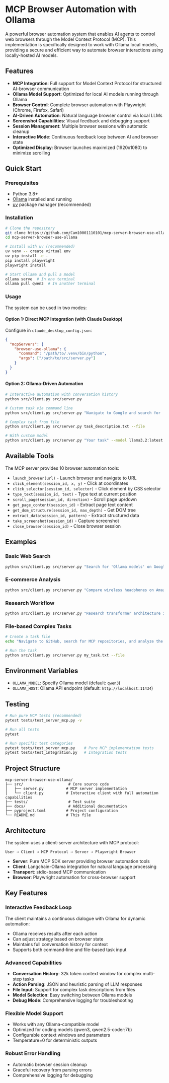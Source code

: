 # MCP Browser Automation with Ollama

A powerful browser automation system that enables AI agents to control web browsers through the Model Context Protocol (MCP). This implementation is specifically designed to work with Ollama local models, providing a secure and efficient way to automate browser interactions using locally-hosted AI models.

## Features

- **MCP Integration**: Full support for Model Context Protocol for structured AI-browser communication
- **Ollama Model Support**: Optimized for local AI models running through Ollama
- **Browser Control**: Complete browser automation with Playwright (Chrome, Firefox, Safari)
- **AI-Driven Automation**: Natural language browser control via local LLMs
- **Screenshot Capabilities**: Visual feedback and debugging support
- **Session Management**: Multiple browser sessions with automatic cleanup
- **Interactive Mode**: Continuous feedback loop between AI and browser state
- **Optimized Display**: Browser launches maximized (1920x1080) to minimize scrolling

## Quick Start

### Prerequisites

- Python 3.8+
- [Ollama](https://ollama.ai) installed and running
- [uv](https://github.com/astral-sh/uv) package manager (recommended)

### Installation

```bash
# Clone the repository
git clone https://github.com/Cam10001110101/mcp-server-browser-use-ollama
cd mcp-server-browser-use-ollama

# Install with uv (recommended)
uv venv -- create virtual env
uv pip install -e .
pip install playwright
playwright install

# Start Ollama and pull a model
ollama serve  # In one terminal
ollama pull qwen3  # In another terminal
```

### Usage

The system can be used in two modes:

#### Option 1: Direct MCP Integration (with Claude Desktop)

Configure in `claude_desktop_config.json`:

```json
{
  "mcpServers": {
    "browser-use-ollama": {
      "command": "/path/to/.venv/bin/python",
      "args": ["/path/to/src/server.py"]
    }
  }
}
```

#### Option 2: Ollama-Driven Automation

```bash
# Interactive automation with conversation history
python src/client.py src/server.py

# Custom task via command line
python src/client.py src/server.py "Navigate to Google and search for 'Ollama models'"

# Complex task from file
python src/client.py src/server.py task_description.txt --file

# With custom model
python src/client.py src/server.py "Your task" --model llama3.2:latest
```

## Available Tools

The MCP server provides 10 browser automation tools:

- `launch_browser(url)` - Launch browser and navigate to URL
- `click_element(session_id, x, y)` - Click at coordinates
- `click_selector(session_id, selector)` - Click element by CSS selector
- `type_text(session_id, text)` - Type text at current position
- `scroll_page(session_id, direction)` - Scroll page up/down
- `get_page_content(session_id)` - Extract page text content
- `get_dom_structure(session_id, max_depth)` - Get DOM tree
- `extract_data(session_id, pattern)` - Extract structured data
- `take_screenshot(session_id)` - Capture screenshot
- `close_browser(session_id)` - Close browser session

## Examples

### Basic Web Search

```bash
python src/client.py src/server.py "Search for 'Ollama models' on Google and summarize the top 3 results"
```

### E-commerce Analysis

```bash
python src/client.py src/server.py "Compare wireless headphones on Amazon - create a table with prices, ratings, and features"
```

### Research Workflow

```bash
python src/client.py src/server.py "Research transformer architecture improvements in 2024, visit 5 sources, and compile a summary"
```

### File-based Complex Tasks

```bash
# Create a task file
echo "Navigate to GitHub, search for MCP repositories, and analyze the top 5 results" > my_task.txt

# Run the task
python src/client.py src/server.py my_task.txt --file
```

## Environment Variables

- `OLLAMA_MODEL`: Specify Ollama model (default: `qwen3`)
- `OLLAMA_HOST`: Ollama API endpoint (default: `http://localhost:11434`)

## Testing

```bash
# Run pure MCP tests (recommended)
pytest tests/test_server_mcp.py -v

# Run all tests
pytest

# Run specific test categories
pytest tests/test_server_mcp.py    # Pure MCP implementation tests
pytest tests/test_integration.py   # Integration tests
```

## Project Structure

```
mcp-server-browser-use-ollama/
├── src/                    # Core source code
│   ├── server.py          # MCP server implementation
│   └── client.py          # Interactive client with full automation capabilities
├── tests/                  # Test suite
├── docs/                   # Additional documentation
├── pyproject.toml         # Project configuration
└── README.md              # This file
```

## Architecture

The system uses a client-server architecture with MCP protocol:

```
User → Client → MCP Protocol → Server → Playwright Browser
```

- **Server**: Pure MCP SDK server providing browser automation tools
- **Client**: Langchain-Ollama integration for natural language processing
- **Transport**: stdio-based MCP communication
- **Browser**: Playwright automation for cross-browser support

## Key Features

### Interactive Feedback Loop

The client maintains a continuous dialogue with Ollama for dynamic automation:

- Ollama receives results after each action
- Can adjust strategy based on browser state
- Maintains full conversation history for context
- Supports both command-line and file-based task input

### Advanced Capabilities

- **Conversation History**: 32k token context window for complex multi-step tasks
- **Action Parsing**: JSON and heuristic parsing of LLM responses
- **File Input**: Support for complex task descriptions from files
- **Model Selection**: Easy switching between Ollama models
- **Debug Mode**: Comprehensive logging for troubleshooting

### Flexible Model Support

- Works with any Ollama-compatible model
- Optimized for coding models (qwen3, qwen2.5-coder:7b)
- Configurable context windows and parameters
- Temperature=0 for deterministic outputs

### Robust Error Handling

- Automatic browser session cleanup
- Graceful recovery from parsing errors
- Comprehensive logging for debugging
